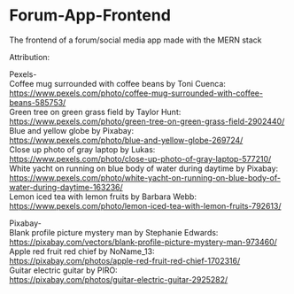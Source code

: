 # Forum-App-Frontend

The frontend of a forum/social media app made with the MERN stack

Attribution:

Pexels-  
Coffee mug surrounded with coffee beans by Toni Cuenca:  
https://www.pexels.com/photo/coffee-mug-surrounded-with-coffee-beans-585753/  
Green tree on green grass field by Taylor Hunt:  
https://www.pexels.com/photo/green-tree-on-green-grass-field-2902440/  
Blue and yellow globe by Pixabay:  
https://www.pexels.com/photo/blue-and-yellow-globe-269724/  
Close up photo of gray laptop by Lukas:  
https://www.pexels.com/photo/close-up-photo-of-gray-laptop-577210/  
White yacht on running on blue body of water during daytime by Pixabay:  
https://www.pexels.com/photo/white-yacht-on-running-on-blue-body-of-water-during-daytime-163236/  
Lemon iced tea with lemon fruits by Barbara Webb:  
https://www.pexels.com/photo/lemon-iced-tea-with-lemon-fruits-792613/

Pixabay-  
Blank profile picture mystery man by Stephanie Edwards:  
https://pixabay.com/vectors/blank-profile-picture-mystery-man-973460/  
Apple red fruit red chief by NoName_13:  
https://pixabay.com/photos/apple-red-fruit-red-chief-1702316/  
Guitar electric guitar by PIRO:  
https://pixabay.com/photos/guitar-electric-guitar-2925282/
